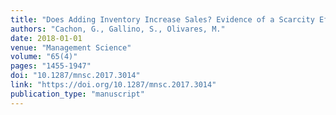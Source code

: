 ```yaml
---
title: "Does Adding Inventory Increase Sales? Evidence of a Scarcity Effect in U.S. Automobile Dealerships"
authors: "Cachon, G., Gallino, S., Olivares, M."
date: 2018-01-01
venue: "Management Science"
volume: "65(4)"
pages: "1455-1947"
doi: "10.1287/mnsc.2017.3014"
link: "https://doi.org/10.1287/mnsc.2017.3014"
publication_type: "manuscript"
---
```

